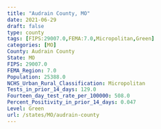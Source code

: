 ```yaml
---
title: "Audrain County, MO"
date: 2021-06-29
draft: false
type: county
tags: [FIPS:29007.0,FEMA:7.0,Micropolitan,Green]
categories: [MO]
County: Audrain County
State: MO
FIPS: 29007.0
FEMA_Region: 7.0
Population: 25388.0
NCHS_Urban_Rural_Classification: Micropolitan
Tests_in_prior_14_days: 129.0
Fourteen_day_test_rate_per_100000: 508.0
Percent_Positivity_in_prior_14_days: 0.047
Level: Green
url: /states/MO/audrain-county
---
```




